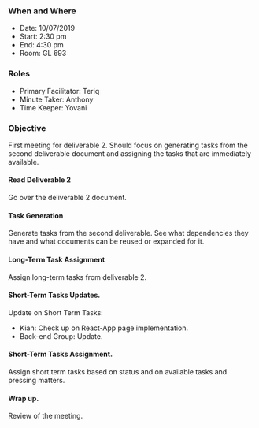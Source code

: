 ### When and Where
* Date: 10/07/2019
* Start: 2:30 pm
* End: 4:30 pm
* Room: GL 693

### Roles
* Primary Facilitator:	Teriq
* Minute Taker:	Anthony
* Time Keeper: Yovani

### Objective
First meeting for deliverable 2. Should focus on generating tasks from the second deliverable document and assigning the tasks that are immediately available. 

#### Read Deliverable 2
Go over the deliverable 2 document. 

#### Task Generation
Generate tasks from the second deliverable. See what dependencies they have and what documents can be reused or expanded for it.

#### Long-Term Task Assignment
Assign long-term tasks from deliverable 2.

#### Short-Term Tasks Updates.
Update on Short Term Tasks:
* Kian: Check up on React-App page implementation.
* Back-end Group: Update.

#### Short-Term Tasks Assignment.
Assign short term tasks based on status and on available tasks and pressing matters. 

#### Wrap up.
Review of the meeting.